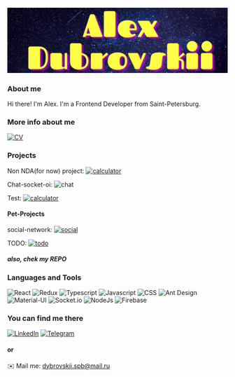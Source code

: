 ![Header](https://github.com/omgpiu/omgpiu/blob/main/assets/myLogoShort.png)

### About me

Hi there! I'm Alex. I'm a Frontend Developer from Saint-Petersburg.

### More info about me

[![CV](https://img.shields.io/static/v1?label=CheckThis&message=CV&color=blueviolet)](https://drive.google.com/file/d/1mFaBA5xwiTeXK138b4hPocQrlVVeSrXY/view?usp=sharing)

### Projects

Non NDA(for now)
project:  [![calculator](https://img.shields.io/static/v1?label=LoadCalculator&message=In_Progress&color=orange)](https://omgpiu-load-calculator.web.app/)

Chat-socket-oi:  ![chat](https://img.shields.io/static/v1?label=Chat&message=In_Progress&color=orange)

Test: [![calculator](https://img.shields.io/static/v1?label=SkySaga&message=Finish&color=green)](https://skysaga-86e91.web.app/login)

#### Pet-Projects

social-network:  [![social](https://img.shields.io/static/v1?label=Social_network&message=Finish&color=green)](https://omgpiu.github.io/pathofsamurai/login)

TODO: [![todo](https://img.shields.io/static/v1?label=TODO&message=Finish&color=green)](https://omgpiu.github.io/todolist/)

##### also, chek my REPO

### Languages and Tools

![React](https://img.shields.io/badge/-REACT-282c34?style=for-the-badge&logo=react)
![Redux](https://img.shields.io/badge/-Redux-282c34?style=for-the-badge&logo=Redux)
![Typescript](https://img.shields.io/badge/-Typescript-282c34?style=for-the-badge&logo=Typescript)
![Javascript](https://img.shields.io/badge/-Javascript-282c34?style=for-the-badge&logo=Javascript)
![CSS](https://img.shields.io/badge/-CSS-282c34?style=for-the-badge&logo=css3)
![Ant Design](https://img.shields.io/badge/-AntDesign-282c34?style=for-the-badge&logo=Ant-Design)
![Material-UI](https://img.shields.io/badge/-Material.UI-282c34?style=for-the-badge&logo=Material-UI)
![Socket.io](https://img.shields.io/badge/-Socket.io-282c34?style=for-the-badge&logo=Socket.io)
![NodeJs](https://img.shields.io/badge/-NodeJs-282c34?style=for-the-badge&logo=Node.js)
![Firebase](https://img.shields.io/badge/-Firebase-282c34?style=for-the-badge&logo=firebase)

### You can find me there

[![LinkedIn](https://img.shields.io/badge/-LinkedIn-282c34?style=for-the-badge&logo=LinkedIn)](https://www.linkedin.com/in/adubrovskii/)
[![Telegram](https://img.shields.io/badge/-Telegram-282c34?style=for-the-badge&logo=Telegram)](https://t.me/omgpiu)

#### or

✉️ Mail me: dybrovskii.spb@mail.ru




